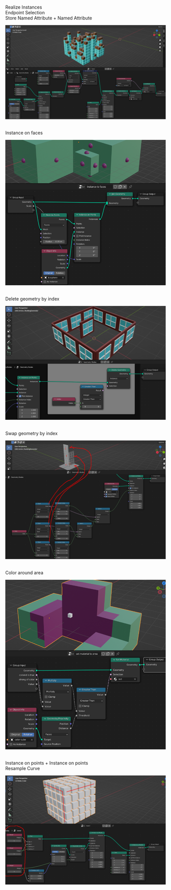 <br>Realize Instances
<br>Endpoint Selection
<br>Store Named Attribute + Named Attribute

![](https://github.com/AazQsc/cg-synopsis/blob/main/blender/nodes/selection_and_realize.png)



<br>Instance on faces

![](https://github.com/AazQsc/cg-synopsis/blob/main/blender/nodes/instance_to_faces.png)



<br>Delete geometry by index

![](https://github.com/AazQsc/cg-synopsis/blob/main/blender/nodes/delete_by_index.png)



<br>Swap geometry by index

![](https://github.com/AazQsc/cg-synopsis/blob/main/blender/nodes/swap_geometry_by_index2.png)



<br>Color around area

![](https://github.com/AazQsc/cg-synopsis/blob/main/blender/nodes/set_material_to_area.png)



<br>Instance on points + Instance on points
<br>Resample Curve

![](https://github.com/AazQsc/cg-synopsis/blob/main/blender/nodes/XYZ_cub_creation.png)




